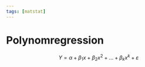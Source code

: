 ```yaml
---
tags: [matstat]
---
```

# Polynomregression
$$Y = \alpha + \beta_{1}x + \beta_{2}x^{2} + ... + \beta_{k}x^{k} + \varepsilon$$